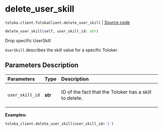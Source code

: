 # delete_user_skill
`toloka.client.TolokaClient.delete_user_skill` | [Source code](https://github.com/Toloka/toloka-kit/blob/v1.1.3/src/client/__init__.py#L3358)

```python
delete_user_skill(self, user_skill_id: str)
```

Drop specific UserSkill


`UserSkill` describes the skill value for a specific Toloker.

## Parameters Description

| Parameters | Type | Description |
| :----------| :----| :-----------|
`user_skill_id`|**str**|<p>ID of the fact that the Toloker has a skill to delete.</p>

**Examples:**


```python
toloka_client.delete_user_skill(user_skill_id='1')
```
